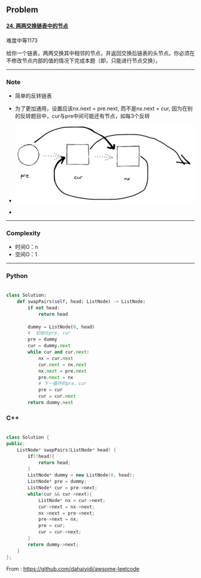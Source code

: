 ## Problem

#### [24. 两两交换链表中的节点](https://leetcode-cn.com/problems/swap-nodes-in-pairs/)

难度中等1173

给你一个链表，两两交换其中相邻的节点，并返回交换后链表的头节点。你必须在不修改节点内部的值的情况下完成本题（即，只能进行节点交换）。

------

### Note

- 简单的反转链表

- 为了更加通用，设置应该nx.next = pre.next, 而不是nx.next = cur, 因为在别的反转题目中，cur与pre中间可能还有节点，如每3个反转

- ![image-20211219114535548](imgs/image-20211219114535548.png)

  

- 

  

------

### Complexity

- 时间O：n
- 空间O：1

------

### Python

```python

class Solution:
    def swapPairs(self, head: ListNode) -> ListNode:
        if not head:
            return head
        
        dummy = ListNode(0, head)
        #  初始化pre, cur
        pre = dummy
        cur = dummy.next
        while cur and cur.next:
            nx = cur.next
            cur.next = nx.next
            nx.next = pre.next
            pre.next = nx
            # 下一循环的pre，cur
            pre = cur
            cur = cur.next
        return dummy.next
```

### C++

```C++

class Solution {
public:
    ListNode* swapPairs(ListNode* head) {
        if(!head){
            return head;
        }
        ListNode* dummy = new ListNode(0, head);
        ListNode* pre = dummy;
        ListNode* cur = pre->next;
        while(cur && cur->next){
            ListNode* nx = cur->next;
            cur->next = nx->next;
            nx->next = pre->next;
            pre->next = nx;
            pre = cur;
            cur = cur->next;
        }
        return dummy->next;
    }
};
```



From : https://github.com/dahaiyidi/awsome-leetcode
